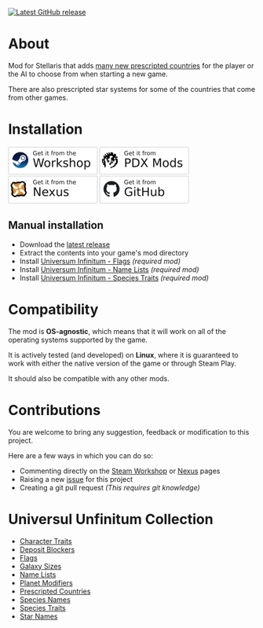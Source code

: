 [![Latest GitHub release](https://img.shields.io/github/v/release/hmlendea/stellaris-ui-prescripted-countries)](https://github.com/hmlendea/stellaris-ui-prescripted-countries/releases/latest)

# About

Mod for Stellaris that adds [many new prescripted countries](https://github.com/hmlendea/stellaris-ui-prescripted-countries/wiki/Additions) for the player or the AI to choose from when starting a new game.

There are also prescripted star systems for some of the countries that come from other games.

# Installation

[![Get it from the Workshop](https://raw.githubusercontent.com/hmlendea/readme-assets/master/badges/stores/steam-workshop.png)](https://steamcommunity.com/sharedfiles/filedetails/?id=2048949837) [![Get it from Paradox Mods](https://raw.githubusercontent.com/hmlendea/readme-assets/master/badges/stores/paradox-mods.png)](https://mods.paradoxplaza.com/mods/34333/Any) [![Get it from the Nexus](https://raw.githubusercontent.com/hmlendea/readme-assets/master/badges/stores/nexus.png)](https://nexusmods.com/stellaris/mods/89) [![Get it from GitHub](https://raw.githubusercontent.com/hmlendea/readme-assets/master/badges/stores/github.png)](https://github.com/hmlendea/stellaris-ui-prescripted-countries/releases)

## Manual installation

 - Download the [latest release](https://github.com/hmlendea/stellaris-ui-prescripted-countries/releases)
 - Extract the contents into your game's mod directory
 - Install [Universum Infinitum - Flags](https://github.com/hmlendea/stellaris-ui-flags) _(required mod)_
 - Install [Universum Infinitum - Name Lists](https://github.com/hmlendea/stellaris-ui-name-lists) _(required mod)_
 - Install [Universum Infinitum - Species Traits](https://github.com/hmlendea/stellaris-ui-species-traits) _(required mod)_

# Compatibility

The mod is **OS-agnostic**, which means that it will work on all of the operating systems supported by the game.

It is actively tested (and developed) on **Linux**, where it is guaranteed to work with either the native version of the game or through Steam Play.

It should also be compatible with any other mods.

# Contributions

You are welcome to bring any suggestion, feedback or modification to this project.

Here are a few ways in which you can do so:
 - Commenting directly on the [Steam Workshop](https://steamcommunity.com/sharedfiles/filedetails/?id=2048949837) or [Nexus](https://nexusmods.com/stellaris/mods/89) pages
 - Raising a new [issue](https://github.com/hmlendea/stellaris-ui-prescripted-countries/issues) for this project
 - Creating a git pull request _(This requires git knowledge)_

# Universul Unfinitum Collection

 - [Character Traits](https://github.com/hmlendea/stellaris-ui-character-traits)
 - [Deposit Blockers](https://github.com/hmlendea/stellaris-ui-deposit-blockers)
 - [Flags](https://github.com/hmlendea/stellaris-ui-flags)
 - [Galaxy Sizes](https://github.com/hmlendea/stellaris-ui-galaxy-sizes)
 - [Name Lists](https://github.com/hmlendea/stellaris-ui-name-lists)
 - [Planet Modifiers](https://github.com/hmlendea/stellaris-ui-planet-modifiers)
 - [Prescripted Countries](https://github.com/hmlendea/stellaris-ui-prescripted-countries)
 - [Species Names](https://github.com/hmlendea/stellaris-ui-species-names)
 - [Species Traits](https://github.com/hmlendea/stellaris-ui-species-traits)
 - [Star Names](https://github.com/hmlendea/stellaris-ui-star-names)
